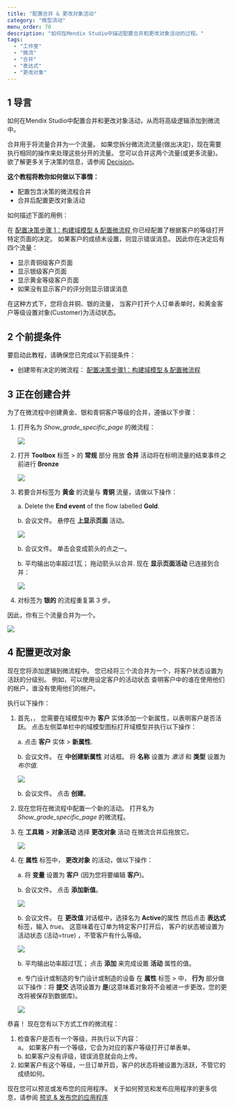 ```yaml
---
title: "配置合并 & 更改对象活动"
category: "微型流动"
menu_order: 70
description: "如何在Mendix Studio中描述配置合并和更改对象活动的过程。"
tags:
  - "工作室"
  - "微流"
  - "合并"
  - "表达式"
  - "更改对象"
---
```


## 1 导言

如何在Mendix Studio中配置合并和更改对象活动，从而将高级逻辑添加到微流中。

合并用于将流量合并为一个流量。 如果您拆分微流流流量(做出决定)，现在需要执行相同的操作来处理这些分开的流量。 您可以合并这两个流量(或更多流量)。 欲了解更多关于决策的信息，请参阅 [Decision](/studio/microflows-decision)。

**这个教程将教你如何做以下事情：**

* 配置包含决策的微流程合并
* 合并后配置更改对象活动

如何描述下面的用例：

在 [配置决策步骤 1：构建域模型 & 配置微流程 ](microflows-how-to-configure-decision-p1) 你已经配置了根据客户的等级打开特定页面的决定。 如果客户的成绩未设置，则显示错误消息。 因此你在决定后有四个流量：

* 显示青铜级客户页面
* 显示银级客户页面
* 显示黄金等级客户页面
* 如果没有显示客户的评分则显示错误消息

在这种方式下，您将合并铜、银的流量， 当客户打开个人订单表单时，和黄金客户等级设置对象(Customer)为活动状态。

## 2 个前提条件

要启动此教程，请确保您已完成以下前提条件：

* 创建带有决定的微流程： [配置决策步骤1：构建域模型 & 配置微流程](microflows-how-to-configure-decision-p1)

## 3 正在创建合并

为了在微流程中创建黄金、银和青铜客户等级的合并，遵循以下步骤：

1. 打开名为 *Show_grade_specific_page* 的微流程：

    ![](attachments/microflows-how-to-merge-and-change-object/microflow-without-merge.png)

2. 打开 **Toolbox** 标签 > 的 **常规** 部分 拖放 **合并** 活动将在标明流量的结束事件之前进行 **Bronze**

    ![](attachments/microflows-how-to-merge-and-change-object/adding-merge.png)

3. 若要合并标签为 **黄金** 的流量与 **青铜** 流量，请做以下操作：<br/>

    a. Delete the **End event** of the flow labelled **Gold**.<br/>

    b. 会议文件。 悬停在 **上显示页面** 活动。<br/>

    ![](attachments/microflows-how-to-merge-and-change-object/hover-over.png)<br/>

    b. 会议文件。 单击会变成箭头的点之一。<br/>

    b. 平均输出功率超过1瓦； 拖动箭头以合并. 现在 **显示页面活动** 已连接到合并：

    ![](attachments/microflows-how-to-merge-and-change-object/connecting-activity-and-merge.png)<br/>

4. 对标签为 **银的** 的流程重复第 3 步。

因此，你有三个流量合并为一个。

![](attachments/microflows-how-to-merge-and-change-object/flows-into-one.png)

## 4 配置更改对象

现在您将添加逻辑到微流程中。 您已经将三个流合并为一个，将客户状态设置为活跃的分级别。 例如，可以使用设定客户的活动状态 查明客户中的谁在使用他们的帐户，谁没有使用他们的帐户。

 执行以下操作：

1.  首先，， 您需要在域模型中为 **客户** 实体添加一个新属性，以表明客户是否活跃。 点击左侧菜单栏中的域模型图标打开域模型并执行以下操作：<br/>

    a. 点击 **客户** 实体 > **新属性**.<br/>

    b. 会议文件。 在 **中创建新属性** 对话框。 将 **名称** 设置为 *激活* 和 **类型** 设置为 *布尔值*.<br/>

    ![](attachments/microflows-how-to-merge-and-change-object/new-attribute-active.png)<br/>

    b. 会议文件。 点击 **创建**。

2. 现在您将在微流程中配置一个新的活动。 打开名为 *Show_grade_specific_page* 的微流程。
3.  在 **工具箱** > **对象活动** 选择 **更改对象** 活动 在微流合并后拖放它。

     ![](attachments/microflows-how-to-merge-and-change-object/change-object-added.png)

4.  在 **属性** 标签中， **更改对象** 的活动，做以下操作：<br/>

    a. 将 **变量** 设置为 **客户** (因为您将要编辑 **客户**)。<br/>

    b. 会议文件。 点击 **添加新值**。<br/>

    ![](attachments/microflows-how-to-merge-and-change-object/change-object-add-new-value.png)<br/>

    b. 会议文件。 在 **更改值** 对话框中，选择名为 **Active**的属性 然后点击 **表达式** 标签，输入 *true*。 这意味着在订单为特定客户打开后， 客户的状态被设置为活动状态 (活动=true) ，不管客户有什么等级。<br/>

    ![](attachments/microflows-how-to-merge-and-change-object/change-value-expression-editor.png)<br/>

    b. 平均输出功率超过1瓦； 点击 **添加** 来完成设置 **活动** 属性的值。<br/>

    e. 专门设计或制造的专门设计或制造的设备 在 **属性** 标签 > 中， **行为** 部分做以下操作：将 **提交** 选项设置为 **是**(这意味着对象将不会被进一步更改，您的更改将被保存到数据库)。  <br/>

    ![](attachments/microflows-how-to-merge-and-change-object/change-object-properties.png)

恭喜！ 现在您有以下方式工作的微流程：

1. 检查客户是否有一个等级，并执行以下内容：<br/> a。 如果客户有一个等级，它会为对应的客户等级打开订单表单。<br/> b. 如果客户没有评级，错误消息就会向上传。<br/>
2. 如果客户有这个等级，一旦订单开启，客户的状态将被设置为活跃，不管它的成绩如何。

现在您可以预览或发布您的应用程序。 关于如何预览和发布应用程序的更多信息，请参阅 [预览 & 发布您的应用程序](/studio/publishing-app)
